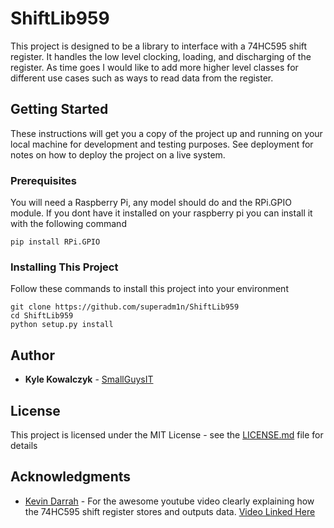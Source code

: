 # ShiftLib959

This project is designed to be a library to interface with a 74HC595
shift register. It handles the low level clocking, loading, and discharging
of the register. As time goes I would like to add more higher level classes for different
use cases such as ways to read data from the register.

## Getting Started

These instructions will get you a copy of the project up and running on your local machine for development and testing purposes. See deployment for notes on how to deploy the project on a live system.

### Prerequisites

You will need a Raspberry Pi, any model should do and the RPi.GPIO module.
If you dont have it installed on  your raspberry pi you can install it with
the following command

```
pip install RPi.GPIO
```

### Installing This Project

Follow these commands to install this project into your environment

```
git clone https://github.com/superadm1n/ShiftLib959
cd ShiftLib959
python setup.py install
```

## Author

* **Kyle Kowalczyk** - [SmallGuysIT](https://smallguysit.com)



## License

This project is licensed under the MIT License - see the [LICENSE.md](LICENSE) file for details

## Acknowledgments

* [Kevin Darrah](https://www.youtube.com/channel/UC42d7zFnWU0dYVk_M0JED6w) - For the awesome youtube video clearly explaining how 
the 74HC595 shift register stores and outputs data. [Video Linked Here](https://www.youtube.com/watch?v=6fVbJbNPrEU)

